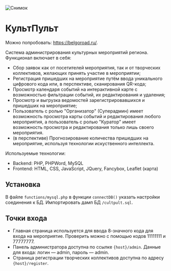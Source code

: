 
![Снимок](https://user-images.githubusercontent.com/55957279/119259739-459a4400-bbd8-11eb-8cc5-1b1a385febbd.PNG)
# КультПульт
Можно попробовать: https://belgoroad.ru/.

Система администрирования культурных мероприятий региона. Функционал включает в себя:
* Сбор заявок как от посетителей мероприятия, так и от творческих коллективов, желающих принять участие в мероприятии;
* Регистрация пришедших на мероприятие путём ввода уникального цифрового кода или, в перспективе, сканирования QR-кода;
* Просмотр календаря событий на интерактивной карте с возможностью фильтрации событий, их редактирования и удаления;
* Просмотр и выгрузка ведомостей зарегистрировавшихся и пришедших на мероприятие;
* Пользователь с ролью "Организатор" (Суперадмин) имеет возможность просмотра карты событий и редактирования любого мероприятия, а пользователь с ролью "Куратор" имеет возможность просмотра и редактирования только лишь своего мероприятия.
* (в перспективе) Прогнозирование количества пришедших на мероприятие, используя технологии искуственного интеллекта.

Используемые технологии:
* Backend: PHP, PHPWord, MySQL
* Frontend: HTML, CSS, JavaScript, JQuery, Fancybox, Leaflet (карта)

## Установка
В файле `functions/mysql.php` в функции `connectDB()` указать настройки соединения к БД. Импортировать дамп БД `/cultpult.sql`.

## Точки входа
* Главная страница используется для ввода 8-значного кода для входа на мероприятие. Проверить можно с помощью кодов 11111111 и 77777777.
* Панель администратора доступна по ссылке `{host}/admin`. Данные для входа: логин — admin, пароль — admin.
* Страница регистрации творческих коллективов доступна по адресу `{host}/register`. 
